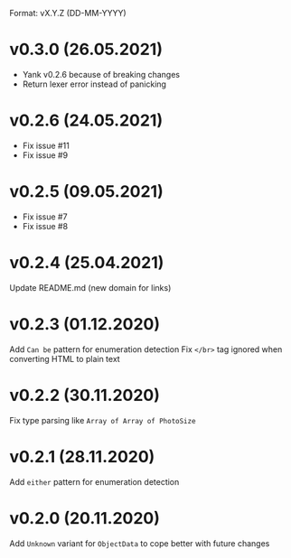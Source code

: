 Format: vX.Y.Z (DD-MM-YYYY)

# v0.3.0 (26.05.2021)
* Yank v0.2.6 because of breaking changes
* Return lexer error instead of panicking

# v0.2.6 (24.05.2021)
* Fix issue #11
* Fix issue #9

# v0.2.5 (09.05.2021)
* Fix issue #7
* Fix issue #8

# v0.2.4 (25.04.2021)
Update README.md (new domain for links)

# v0.2.3 (01.12.2020)
Add `Can be` pattern for enumeration detection
Fix `</br>` tag ignored when converting HTML to plain text

# v0.2.2 (30.11.2020)
Fix type parsing like `Array of Array of PhotoSize`

# v0.2.1 (28.11.2020)
Add `either` pattern for enumeration detection

# v0.2.0 (20.11.2020)
Add `Unknown` variant for `ObjectData` to cope better with future changes
